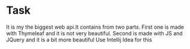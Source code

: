 # Task
It is my the biggest web api.It contains from two parts.
First one is made with Thymeleaf and it is not very beautiful.
Second is made with JS and JQuery and it is a bit more beautiful 
Use Intellij Idea for this
